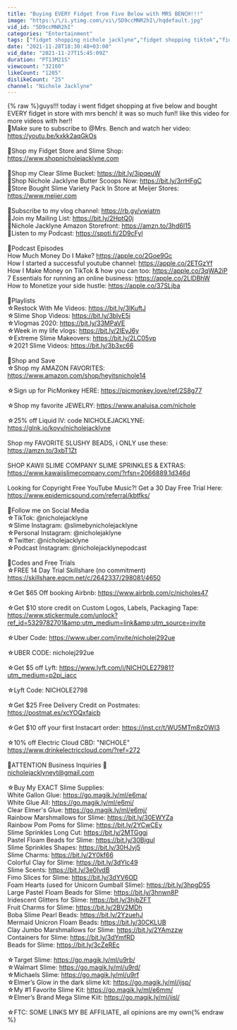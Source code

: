 ```yaml
---
title: "Buying EVERY Fidget from Five Below with MRS BENCH!!!"
image: "https:\/\/i.ytimg.com\/vi\/5D9ccMNR2hI\/hqdefault.jpg"
vid_id: "5D9ccMNR2hI"
categories: "Entertainment"
tags: ["fidget shopping nichole jacklyne","fidget shopping tiktok","fidget toys shopping"]
date: "2021-11-28T18:30:48+03:00"
vid_date: "2021-11-27T15:45:09Z"
duration: "PT13M21S"
viewcount: "32160"
likeCount: "1205"
dislikeCount: "25"
channel: "Nichole Jacklyne"
---
```

{% raw %}guys!!! today i went fidget shopping at five below and bought EVERY fidget in store with mrs bench! it was so much fun!! like this video for more videos with her!!<br />🌈Make sure to subscribe to @Mrs. Bench  and watch her video: <a rel="nofollow" target="blank" href="https://youtu.be/kxkk2aqGkOs">https://youtu.be/kxkk2aqGkOs</a><br /><br />🌈Shop my Fidget Store and Slime Shop: <a rel="nofollow" target="blank" href="https://www.shopnicholejacklyne.com">https://www.shopnicholejacklyne.com</a> <br /><br />🌈Shop my Clear Slime Bucket: <a rel="nofollow" target="blank" href="https://bit.ly/3ipqeuW">https://bit.ly/3ipqeuW</a><br />🌈Shop Nichole Jacklyne Butter Scoops Now: <a rel="nofollow" target="blank" href="https://bit.ly/3rrHFgC">https://bit.ly/3rrHFgC</a><br />🌈Store Bought Slime Variety Pack In Store at Meijer Stores: <a rel="nofollow" target="blank" href="https://www.meijer.com">https://www.meijer.com</a><br /><br />🌈Subscribe to my vlog channel: <a rel="nofollow" target="blank" href="https://rb.gy/vwiatm">https://rb.gy/vwiatm</a><br />🌈Join my Mailing List: <a rel="nofollow" target="blank" href="https://bit.ly/2HptQ0j">https://bit.ly/2HptQ0j</a><br />🌈Nichole Jacklyne Amazon Storefront: <a rel="nofollow" target="blank" href="https://amzn.to/3hd6I15">https://amzn.to/3hd6I15</a><br />🌈Listen to my Podcast: <a rel="nofollow" target="blank" href="https://spoti.fi/2D9cFyl">https://spoti.fi/2D9cFyl</a><br /><br />🌈Podcast Episodes<br />How Much Money Do I Make? <a rel="nofollow" target="blank" href="https://apple.co/2Goe9Gc">https://apple.co/2Goe9Gc</a><br />How I started a successful youtube channel: <a rel="nofollow" target="blank" href="https://apple.co/2ETGzYf">https://apple.co/2ETGzYf</a><br />How I Make Money on TikTok &amp; how you can too: <a rel="nofollow" target="blank" href="https://apple.co/3qWA2iP">https://apple.co/3qWA2iP</a><br />7 Essentials for running an online business: <a rel="nofollow" target="blank" href="https://apple.co/2LlDBhW">https://apple.co/2LlDBhW</a><br />How to Monetize your side hustle: <a rel="nofollow" target="blank" href="https://apple.co/37SLjba">https://apple.co/37SLjba</a><br /><br />🌈Playlists<br />☆Restock With Me Videos: <a rel="nofollow" target="blank" href="https://bit.ly/3lKuftJ">https://bit.ly/3lKuftJ</a><br />☆Slime Shop Videos: <a rel="nofollow" target="blank" href="https://bit.ly/3blvE5i">https://bit.ly/3blvE5i</a><br />☆Vlogmas 2020: <a rel="nofollow" target="blank" href="https://bit.ly/33MPaVE">https://bit.ly/33MPaVE</a><br />☆Week in my life vlogs: <a rel="nofollow" target="blank" href="https://bit.ly/2IEyJ6y">https://bit.ly/2IEyJ6y</a><br />☆Extreme Slime Makeovers: <a rel="nofollow" target="blank" href="https://bit.ly/2LC05vp">https://bit.ly/2LC05vp</a><br />☆2021 Slime Videos: <a rel="nofollow" target="blank" href="https://bit.ly/3b3xc66">https://bit.ly/3b3xc66</a><br /><br />🌈Shop and Save<br />☆Shop my AMAZON FAVORITES: <a rel="nofollow" target="blank" href="https://www.amazon.com/shop/heyitsnichole14">https://www.amazon.com/shop/heyitsnichole14</a><br /><br />☆Sign up for PicMonkey HERE: <a rel="nofollow" target="blank" href="https://picmonkey.love/ref/2S8g77">https://picmonkey.love/ref/2S8g77</a><br /><br />☆Shop my favorite JEWELRY: <a rel="nofollow" target="blank" href="https://www.analuisa.com/nichole">https://www.analuisa.com/nichole</a><br /><br />☆25% off Liquid IV: code NICHOLEJACKLYNE: <a rel="nofollow" target="blank" href="https://glnk.io/koyv/nicholejacklyne">https://glnk.io/koyv/nicholejacklyne</a><br /><br />Shop my FAVORITE SLUSHY BEADS, i ONLY use these: <a rel="nofollow" target="blank" href="https://amzn.to/3xbT1Zt">https://amzn.to/3xbT1Zt</a><br /><br />SHOP KAWII SLIME COMPANY SLIME SPRINKLES &amp; EXTRAS: <a rel="nofollow" target="blank" href="https://www.kawaiislimecompany.com/?rfsn=2066889.1d346d">https://www.kawaiislimecompany.com/?rfsn=2066889.1d346d</a><br /><br />Looking for Copyright Free YouTube Music?! Get a 30 Day Free Trial Here: <a rel="nofollow" target="blank" href="https://www.epidemicsound.com/referral/kbtfks/">https://www.epidemicsound.com/referral/kbtfks/</a><br /><br />🌈Follow me on Social Media <br />☆TikTok: @nicholejacklyne <br />☆Slime Instagram: @slimebynicholejacklyne<br />☆Personal Instagram: @nicholejaklyne<br />☆Twitter: @nicholejacklyne<br />☆Podcast Instagram: @nicholejacklynepodcast<br /><br />🌈Codes and Free Trials<br />☆FREE 14 Day Trial Skillshare (no commitment) <a rel="nofollow" target="blank" href="https://skillshare.eqcm.net/c/2642337/298081/4650">https://skillshare.eqcm.net/c/2642337/298081/4650</a><br /><br />☆Get $65 Off booking Airbnb: <a rel="nofollow" target="blank" href="https://www.airbnb.com/c/nicholes47">https://www.airbnb.com/c/nicholes47</a><br /><br />☆Get $10 store credit on Custom Logos, Labels, Packaging Tape: <a rel="nofollow" target="blank" href="https://www.stickermule.com/unlock?ref_id=5329782701&amp;utm_medium=link&amp;utm_source=invite">https://www.stickermule.com/unlock?ref_id=5329782701&amp;utm_medium=link&amp;utm_source=invite</a><br /><br />☆Uber Code: <a rel="nofollow" target="blank" href="https://www.uber.com/invite/nicholej292ue">https://www.uber.com/invite/nicholej292ue</a><br /> <br />☆UBER CODE: nicholej292ue<br /><br />☆Get $5 off Lyft: <a rel="nofollow" target="blank" href="https://www.lyft.com/i/NICHOLE27981?utm_medium=p2pi_iacc">https://www.lyft.com/i/NICHOLE27981?utm_medium=p2pi_iacc</a><br /><br />☆Lyft Code: NICHOLE2798<br /><br />☆Get $25 Free Delivery Credit on Postmates: <a rel="nofollow" target="blank" href="https://postmat.es/xcYOQxfaicb">https://postmat.es/xcYOQxfaicb</a><br /><br />☆Get $10 off your first Instacart order: <a rel="nofollow" target="blank" href="https://inst.cr/t/WU5MTm8zOWI3">https://inst.cr/t/WU5MTm8zOWI3</a><br /><br />☆10% off Electric Cloud CBD: &quot;NICHOLE&quot; <a rel="nofollow" target="blank" href="https://www.drinkelectriccloud.com/?ref=272">https://www.drinkelectriccloud.com/?ref=272</a><br /><br />🌈ATTENTION Business Inquiries 🌈<br />nicholejacklyneyt@gmail.com<br /><br />☆Buy My EXACT Slime Supplies:<br />White Gallon Glue: <a rel="nofollow" target="blank" href="https://go.magik.ly/ml/e6ma/">https://go.magik.ly/ml/e6ma/</a><br />White Glue All: <a rel="nofollow" target="blank" href="https://go.magik.ly/ml/e6mi/">https://go.magik.ly/ml/e6mi/</a><br />Clear Elmer's Glue: <a rel="nofollow" target="blank" href="https://go.magik.ly/ml/e6mj/">https://go.magik.ly/ml/e6mj/</a><br />Rainbow Marshmallows for Slime: <a rel="nofollow" target="blank" href="https://bit.ly/30EWYZa">https://bit.ly/30EWYZa</a><br />Rainbow Pom Poms for Slime: <a rel="nofollow" target="blank" href="https://bit.ly/2YCwCEy">https://bit.ly/2YCwCEy</a><br />Slime Sprinkles Long Cut: <a rel="nofollow" target="blank" href="https://bit.ly/2MTGggj">https://bit.ly/2MTGggj</a><br />Pastel Floam Beads for Slime: <a rel="nofollow" target="blank" href="https://bit.ly/30BjguI">https://bit.ly/30BjguI</a><br />Slime Sprinkles Shapes: <a rel="nofollow" target="blank" href="https://bit.ly/30HJvj5">https://bit.ly/30HJvj5</a><br />Slime Charms: <a rel="nofollow" target="blank" href="https://bit.ly/2Y0kf66">https://bit.ly/2Y0kf66</a><br />Colorful Clay for Slime: <a rel="nofollow" target="blank" href="https://bit.ly/3dYlc49">https://bit.ly/3dYlc49</a><br />Slime Scents: <a rel="nofollow" target="blank" href="https://bit.ly/3e0IvdB">https://bit.ly/3e0IvdB</a><br />Fimo Slices for Slime: <a rel="nofollow" target="blank" href="https://bit.ly/3dYV6OD">https://bit.ly/3dYV6OD</a><br />Foam Hearts (used for Unicorn Gumball Slime): <a rel="nofollow" target="blank" href="https://bit.ly/3hpgD55">https://bit.ly/3hpgD55</a><br />Large Pastel Floam Beads for Slime: <a rel="nofollow" target="blank" href="https://bit.ly/3hnwn8P">https://bit.ly/3hnwn8P</a><br />Iridescent Glitters for Slime: <a rel="nofollow" target="blank" href="https://bit.ly/3hjbZFT">https://bit.ly/3hjbZFT</a><br />Fruit Charms for Slime: <a rel="nofollow" target="blank" href="https://bit.ly/2BV2MDh">https://bit.ly/2BV2MDh</a><br />Boba Slime Pearl Beads: <a rel="nofollow" target="blank" href="https://bit.ly/2YzuehJ">https://bit.ly/2YzuehJ</a><br />Mermaid Unicron Floam Beads: <a rel="nofollow" target="blank" href="https://bit.ly/30CKLUB">https://bit.ly/30CKLUB</a><br />Clay Jumbo Marshmallows for Slime: <a rel="nofollow" target="blank" href="https://bit.ly/2YAmzzw">https://bit.ly/2YAmzzw</a><br />Containers for Slime: <a rel="nofollow" target="blank" href="https://bit.ly/3dYmfRD">https://bit.ly/3dYmfRD</a><br />Beads for Slime: <a rel="nofollow" target="blank" href="https://bit.ly/3cZeREc">https://bit.ly/3cZeREc</a><br /><br />☆Target Slime: <a rel="nofollow" target="blank" href="https://go.magik.ly/ml/u9rb/">https://go.magik.ly/ml/u9rb/</a><br />☆Walmart Slime: <a rel="nofollow" target="blank" href="https://go.magik.ly/ml/u9rd/">https://go.magik.ly/ml/u9rd/</a><br />☆Michaels Slime: <a rel="nofollow" target="blank" href="https://go.magik.ly/ml/u9rf">https://go.magik.ly/ml/u9rf</a><br />☆Elmer’s Glow in the dark slime kit: <a rel="nofollow" target="blank" href="https://go.magik.ly/ml/ijsp/">https://go.magik.ly/ml/ijsp/</a><br />☆My #1 Favorite Slime Kit: <a rel="nofollow" target="blank" href="https://go.magik.ly/ml/e6mm/">https://go.magik.ly/ml/e6mm/</a><br />☆Elmer’s Brand Mega Slime Kiit: <a rel="nofollow" target="blank" href="https://go.magik.ly/ml/ijsl/">https://go.magik.ly/ml/ijsl/</a><br /><br />☆FTC: SOME LINKS MY BE AFFILIATE, all opinions are my own{% endraw %}
